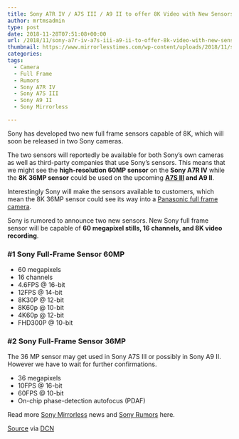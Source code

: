```yaml
---
title: Sony A7R IV / A7S III / A9 II to offer 8K Video with New Sensors
author: mrtmsadmin
type: post
date: 2018-11-28T07:51:08+00:00
url: /2018/11/sony-a7r-iv-a7s-iii-a9-ii-to-offer-8k-video-with-new-sensors/
thumbnail: https://www.mirrorlesstimes.com/wp-content/uploads/2018/11/sony-a7r-iv-a7s-iii-a9-ii-to-offer-8k-video-with-new-sensors.jpg
categories:
tags:
  - Camera
  - Full Frame
  - Rumors
  - Sony A7R IV
  - Sony A7S III
  - Sony A9 II
  - Sony Mirrorless

---
```

Sony has developed two new full frame sensors capable of 8K, which will soon be released in two Sony cameras.

The two sensors will reportedly be available for both Sony’s own cameras as well as third-party companies that use Sony’s sensors. This means that we might see the **high-resolution 60MP sensor** on the **Sony A7R IV** while the **8K 36MP sensor** could be used on the upcoming **[A7S III][1] and A9 II**.

Interestingly Sony will make the sensors available to customers, which mean the 8K 36MP sensor could see its way into a [Panasonic full frame camera][2]. <!--more-->

Sony is rumored to announce two new sensors. New Sony full frame sensor will be capable of **60 megapixel stills, 16 channels, and 8K video recording**.

### #1 Sony Full-Frame Sensor 60MP

  * 60 megapixels
  * 16 channels
  * 4.6FPS @ 16-bit
  * 12FPS @ 14-bit
  * 8K30P @ 12-bit
  * 8K60p @ 10-bit
  * 4K60p @ 12-bit
  * FHD300P @ 10-bit

### #2 Sony Full-Frame Sensor 36MP

The 36 MP sensor may get used in Sony A7S III or possibly in Sony A9 II. However we have to wait for further confirmations.

  * 36 megapixels
  * 10FPS @ 16-bit
  * 60FPS @ 10-bit
  * On-chip phase-detection autofocus (PDAF)

Read more <a href="https://www.mirrorlesstimes.com/tags/sony-mirrorless/" target="_blank" rel="noopener">Sony Mirrorless</a> news and <a href="https://www.dailycameranews.com/tag/sony-rumors/" target="_blank" rel="noopener">Sony Rumors</a> here.

<a href="https://goo.gl/Hptn9W" target="_blank" rel="noopener">Source</a> via <a href="https://www.dailycameranews.com/2018/11/next-sony-full-frame-sensor-to-offer-60mp-8k-16-bit-raw/" target="_blank" rel="noopener">DCN</a>

 [1]: https://www.mirrorlesstimes.com/tags/sony-a7s-iii/
 [2]: https://www.mirrorlesstimes.com/tags/panasonic-full-frame-mirrorless-camera/